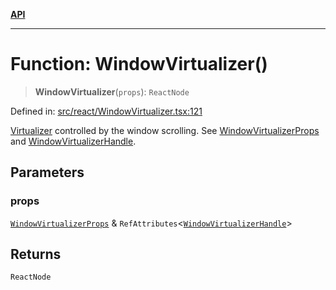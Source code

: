 [**API**](../../API.md)

***

# Function: WindowVirtualizer()

> **WindowVirtualizer**(`props`): `ReactNode`

Defined in: [src/react/WindowVirtualizer.tsx:121](https://github.com/inokawa/virtua/blob/0ce0cc2cff2931917967ae53679917fd6b9407b9/src/react/WindowVirtualizer.tsx#L121)

[Virtualizer](Virtualizer.md) controlled by the window scrolling. See [WindowVirtualizerProps](../interfaces/WindowVirtualizerProps.md) and [WindowVirtualizerHandle](../interfaces/WindowVirtualizerHandle.md).

## Parameters

### props

[`WindowVirtualizerProps`](../interfaces/WindowVirtualizerProps.md) & `RefAttributes`\<[`WindowVirtualizerHandle`](../interfaces/WindowVirtualizerHandle.md)\>

## Returns

`ReactNode`
